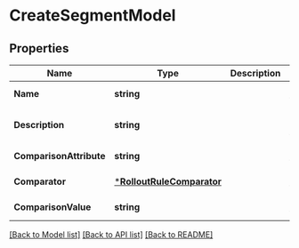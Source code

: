# CreateSegmentModel

## Properties
Name | Type | Description | Notes
------------ | ------------- | ------------- | -------------
**Name** | **string** |  | [default to null]
**Description** | **string** |  | [optional] [default to null]
**ComparisonAttribute** | **string** |  | [default to null]
**Comparator** | [***RolloutRuleComparator**](RolloutRuleComparator.md) |  | [default to null]
**ComparisonValue** | **string** |  | [default to null]

[[Back to Model list]](../README.md#documentation-for-models) [[Back to API list]](../README.md#documentation-for-api-endpoints) [[Back to README]](../README.md)

